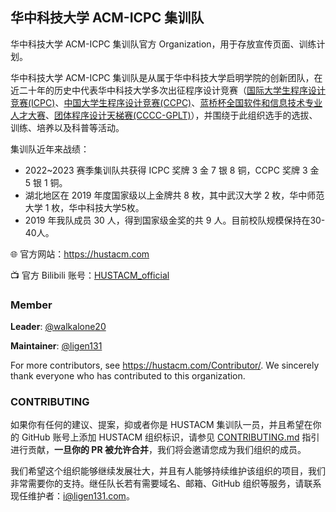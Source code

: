 ## 华中科技大学 ACM-ICPC 集训队

华中科技大学 ACM-ICPC 集训队官方 Organization，用于存放宣传页面、训练计划。

华中科技大学 ACM-ICPC 集训队是从属于华中科技大学启明学院的创新团队，在近二十年的历史中代表华中科技大学多次出征程序设计竞赛（[国际大学生程序设计竞赛(ICPC)](https://icpc.global/)、[中国大学生程序设计竞赛(CCPC)](https://ccpc.io/)、[蓝桥杯全国软件和信息技术专业人才大赛](https://dasai.lanqiao.cn/)、[团体程序设计天梯赛(CCCC-GPLT)](https://gplt.patest.cn/regulation)），并围绕于此组织选手的选拔、训练、培养以及科普等活动。

集训队近年来战绩：

- 2022~2023 赛季集训队共获得 ICPC 奖牌 3 金 7 银 8 铜，CCPC 奖牌 3 金 5 银 1 铜。
-	湖北地区在 2019 年度国家级以上金牌共 8 枚，其中武汉大学 2 枚，华中师范大学 1 枚，华中科技大学5枚。
-	2019 年我队成员 30 人，得到国家级金奖的共 9 人。目前校队规模保持在30-40人。

🌐 官方网站：<https://hustacm.com>

📺 官方 Bilibili 账号：[HUSTACM_official](https://space.bilibili.com/321840908)

### Member

**Leader**: [@walkalone20](https://github.com/walkalone20)

**Maintainer**: [@ligen131](https://github.com/ligen131)

For more contributors, see <https://hustacm.com/Contributor/>. We sincerely thank everyone who has contributed to this organization.

### CONTRIBUTING

如果你有任何的建议、提案，抑或者你是 HUSTACM 集训队一员，并且希望在你的 GitHub 账号上添加 HUSTACM 组织标识，请参见 [CONTRIBUTING.md](https://github.com/HUSTACM/.github/blob/main/profile/CONTRIBUTING.md) 指引进行贡献，**一旦你的 PR 被允许合并**，我们将会邀请您成为我们组织的成员。

我们希望这个组织能够继续发展壮大，并且有人能够持续维护该组织的项目，我们非常需要你的支持。继任队长若有需要域名、邮箱、GitHub 组织等服务，请联系现任维护者：[i@ligen131.com](mailto:i@ligen131.com)。
